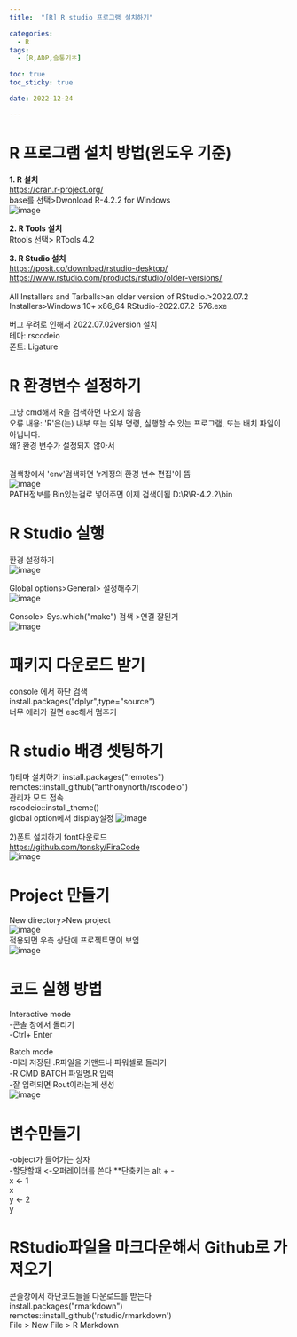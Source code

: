 ```yaml
---
title:  "[R] R studio 프로그램 설치하기" 

categories:
  - R
tags:
  - [R,ADP,슬통기초]

toc: true
toc_sticky: true

date: 2022-12-24

---
```


# R 프로그램 설치 방법(윈도우 기준)

**1. R 설치**<br>
https://cran.r-project.org/ <br>
base를 선택>Dwonload R-4.2.2 for Windows <br>
![image](https://user-images.githubusercontent.com/88616282/209427864-c126a0e9-ea7b-4a18-b1d7-e386a225b9fe.png)

**2. R Tools 설치**<br>
Rtools 선택> RTools 4.2 <br>

**3. R Studio 설치**<br>
https://posit.co/download/rstudio-desktop/ <br>
https://www.rstudio.com/products/rstudio/older-versions/ <br>
<br>
All Installers and Tarballs>an older version of RStudio.>2022.07.2 Installers>Windows 10+	x86_64	RStudio-2022.07.2-576.exe

버그 우려로 인해서 2022.07.02version 설치<br>
테마:  rscodeio<br>
폰트: Ligature <br>

# R 환경변수 설정하기 <br>
그냥  cmd해서 R을 검색하면 나오지 않음 <br>
오류 내용: 'R'은(는) 내부 또는 외부 명령, 실행할 수 있는 프로그램, 또는
배치 파일이 아닙니다.<br>
왜? 환경 변수가 설정되지 않아서 <br>
<br>

검색창에서 'env'검색하면 'r계정의 환경 변수 편집'이 뜸 <br>
![image](https://user-images.githubusercontent.com/88616282/209428386-c0e6146c-6ac1-4b0e-a1c7-c58934806c6d.png)
<br>
PATH정보를 Bin있는걸로 넣어주면 이제 검색이됨 D:\R\R-4.2.2\bin
<br>

# R Studio 실행<br>
환경 설정하기 <br>
![image](https://user-images.githubusercontent.com/88616282/209429503-926ab9f1-db2c-4caa-9785-88dc3d5ab633.png)<br>

Global options>General> 설정해주기<br>
![image](https://user-images.githubusercontent.com/88616282/209429806-0b614418-4574-4e4a-80d0-4771987ec14c.png)<br>

Console> Sys.which("make") 검색 >연결 잘된거 <br>
![image](https://user-images.githubusercontent.com/88616282/209429858-25e990e1-48e8-40e9-b92d-0d21261b5350.png)<br>

# 패키지 다운로드 받기<br>
console 에서 하단 검색<br>
install.packages("dplyr",type="source")<br>
너무 에러가 길면 esc해서 멈추기 <br>

# R studio 배경 셋팅하기 <br>
1)테마 설치하기 
install.packages("remotes")
<br>
remotes::install_github("anthonynorth/rscodeio")
<br>
관리자 모드 접속
<br>
rscodeio::install_theme()
<br> 
global option에서 display설정 
![image](https://user-images.githubusercontent.com/88616282/209430644-8f0db186-c660-49b3-9687-a0d4f7f598f7.png)<br>


2)폰트 설치하기
font다운로드 <br>
https://github.com/tonsky/FiraCode
<br>
![image](https://user-images.githubusercontent.com/88616282/209430899-c212c041-3688-49ef-baa9-94237b255b70.png)<br>

# Project 만들기
New directory>New project<br>
![image](https://user-images.githubusercontent.com/88616282/209457455-8d22cc08-7595-4e72-bc10-c5c51f73c67e.png)<br>
적용되면 우측 상단에 프로젝트명이 보임<br>
![image](https://user-images.githubusercontent.com/88616282/209457470-f644834b-7452-4a79-88c3-63daf8c8dc09.png)<br>

# 코드 실행 방법 <br>
Interactive mode <br>
-콘솔 창에서 돌리기 <br>
-Ctrl+ Enter <br>

Batch mode <br>
-미리 저장된 .R파일을 커맨드나 파워셀로 돌리기 <br>
-R CMD BATCH 파일명.R 입력 <br>
-잘 입력되면 Rout이라는게 생성<br>
![image](https://user-images.githubusercontent.com/88616282/209457714-51fec0a1-fa21-492d-ad0f-8a8c759cf5b8.png)<br>

# 변수만들기  <br>
-object가 들어가는 상자 <br>
-할당할때 <-오퍼레이터를 쓴다 **단축키는 alt + - <br>
x <- 1 <br>
x<br>
y <- 2<br>
y<br>

# RStudio파일을 마크다운해서 Github로 가져오기<br>
콘솔창에서 하단코드들을 다운로드를 받는다 <br>
install.packages("rmarkdown") <br>
remotes::install_github('rstudio/rmarkdown')<br>
File > New File > R Markdown<br>







